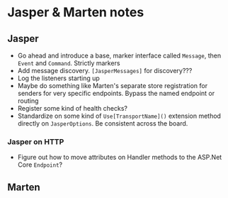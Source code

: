 # Jasper & Marten notes

## Jasper

* Go ahead and introduce a base, marker interface called `Message`, then `Event` and `Command`. Strictly markers
* Add message discovery. `[JasperMessages]` for discovery???
* Log the listeners starting up
* Maybe do something like Marten's separate store registration for senders for very specific endpoints. Bypass the named endpoint or routing 
* Register some kind of health checks?
* Standardize on some kind of `Use[TransportName]()` extension method directly on `JasperOptions`. Be consistent across the board.


### Jasper on HTTP 

* Figure out how to move attributes on Handler methods to the ASP.Net Core `Endpoint`?

## Marten